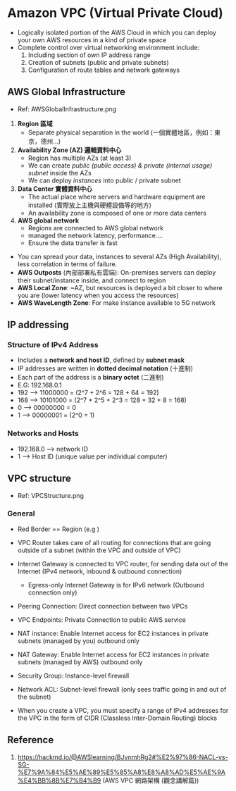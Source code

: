# Amazon VPC (Virtual Private Cloud)
* Logically isolated portion of the AWS Cloud in which you can deploy your own AWS resources in a kind of private space
* Complete control over virtual networking environment include:
  1. Including section of own IP address range
  2. Creation of subnets (public and private subnets)
  3. Configuration of route tables and network gateways

## AWS Global Infrastructure
* Ref: AWSGlobalInfrastructure.png
1. **Region 區域**
   * Separate physical separation in the world (一個實體地區，例如：東京，德州...)
2. **Availability Zone (AZ) 邏輯資料中心**
   * Region has multiple AZs (at least 3)
   * We can create *public (public access) & private (internal usage) subnet* inside the AZs
   * We can deploy *instances* into public / private subnet
3. **Data Center 實體資料中心**
   * The actual place where servers and hardware equipment are installed (實際放上主機與硬體設備等的地方)
   * An availability zone is composed of one or more data centers
4. **AWS global network**
   * Regions are connected to AWS global network
   * managed the network latency, performance....
   * Ensure the data transfer is fast
* You can spread your data, instances to several AZs (High Availability), less correlation in terms of failure.
* **AWS Outposts** (內部部署私有雲端): On-premises servers can deploy their subnet/instance inside, and connect to region
* **AWS Local Zone**: ~AZ, but resources is deployed a bit closer to where you are (lower latency when you access the resources)
* **AWS WaveLength Zone**: For make instance available to 5G network

## IP addressing 
### Structure of IPv4 Address
* Includes a **network and host ID**, defined by **subnet mask**
* IP addresses are written in **dotted decimal notation** (十進制)
* Each part of the address is a **binary octet** (二進制)
* E.G: 192.168.0.1
* 192 --> 11000000 = (2^7 + 2^6 = 128 + 64 = 192)
* 168 --> 10101000 = (2^7 + 2^5 + 2^3 = 128 + 32 + 8 = 168)
* 0 --> 00000000 = 0
* 1 --> 00000001 = (2^0 = 1)
### Networks and Hosts
* 192.168.0 --> network ID
* 1 --> Host ID (unique value per individual computer)

## VPC structure
* Ref: VPCStructure.png
### General
* Red Border == Region (e.g )

* VPC Router takes care of all routing for connections that are going outside of a subnet (within the VPC and outside of VPC)
* Internet Gateway is connected to VPC router, for sending data out of the Internet (IPv4 network, inbound & outbound connection)
  * Egress-only Internet Gateway is for IPv6 network (Outbound connection only)
* Peering Connection: Direct connection between two VPCs
* VPC Endpoints: Private Connection to public AWS service
* NAT instance: Enable Internet access for EC2 instances in private subnets (managed by you) outbound only
* NAT Gateway: Enable Internet access for EC2 instances in private subnets (managed by AWS) outbound only
* Security Group: Instance-level firewall
* Network ACL: Subnet-level firewall (only sees traffic going in and out of the subnet)
* When you create a VPC, you must specify a range of IPv4 addresses for the VPC in the form of CIDR (Classless Inter-Domain Routing) blocks 


## Reference
1. https://hackmd.io/@AWSlearning/BJvnmhRg2#%E2%97%86-NACL-vs-SG-%E7%9A%84%E5%AE%89%E5%85%A8%E8%A8%AD%E5%AE%9A%E4%BB%8B%E7%B4%B9 (AWS VPC 網路架構 (觀念講解篇))